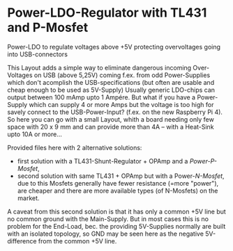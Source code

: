 # Power-LDO-Regulator with TL431 and P-Mosfet
Power-LDO to regulate voltages above +5V protecting overvoltages going into USB-connectors

This Layout adds a simple way to eliminate dangerous incoming Over-Voltages on USB (above 5,25V) coming f.ex. from
odd Power-Supplies which don't acomplish the USB-specifications (but often are usable and cheap enough to be used as 5V-Supply)
Usually generic LDO-chips can output between 100 mAmp upto 1 Ampére. But what if you have a Power-Supply which can supply 4 or
more Amps but the voltage is too high for savely connect to the USB-Power-Input? (f.ex. on the new Raspberry Pi 4).
So here you can go with a small Layout, whith a board needing only few space with 20 x 9 mm and can provide more than 4A –
with a Heat-Sink upto 10A or more...

Provided files here with 2 alternative solutions:
- first solution with a TL431-Shunt-Regulator + OPAmp and a *Power-P-Mosfet*,
- second solution with same TL431 + OPAmp but with a Power-*N-Mosfet*, due to this Mosfets generally have fewer resistance
  (=more "power"), are cheaper and there are more available types (of N-Mosfets) on the market.

A caveat from this second solution is that it has only a common +5V line but no common ground with the Main-Supply. But
in most cases this is no problem for the End-Load, bec. the providing 5V-Supplies normally are built with an isolated topology,
so GND may be seen here as the negative 5V-difference from the common +5V line.
